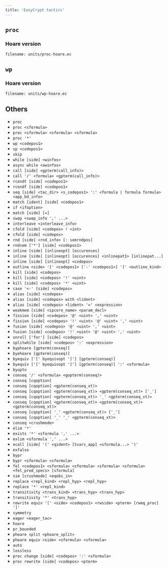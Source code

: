 ```yaml
---
title: 'EasyCrypt tactics'
--- 
```


## `proc`

### Hoare version

~~~ecblock
filename: units/proc-hoare.ec
~~~

## `wp`

### Hoare version

~~~ecblock
filename: units/wp-hoare.ec
~~~

## Others

 - `proc`
 - `proc <sformula>`
 - `proc <sformula> <sformula> <sformula>`
 - `proc '*'`
 - `wp <codepos1>`
 - `sp <codepos1>`
 - `skip`
 - `while [side] <winfos>`
 - `async while <awinfos>`
 - `call [side] <gpterm(call_info)>`
 - `call '/' <formula> <gpterm(call_info)>`
 - `rcondt [side] <codepos1>`
 - `rcondf [side] <codepos1>`
 - `seq [side] <tac_dir> <s_codepos1> ':' <formula | formula formula> <app_bd_info>`
 - `match [ident] [side] <codepos1>`
 - `if <ifoption>`
 - `match [side] [=]`
 - `swap <swap_info ',' ...>`
 - `interleave <interleave_info>`
 - `cfold [side] <codepos> ! <int>`
 - `cfold [side] <codepos>`
 - `rnd [side] <rnd_info> [: semrndpos]`
 - `rndsem ['*'] [side] <codepos1>`
 - `inline [side] [inlineopt] [occurences]`
 - `inline [side] [inlineopt] [occurences] <inlinepat1> [inlinepat...]`
 - `inline [side] [inlineopt] <codepos>`
 - `outline <side> '[' <codepos1> ['-' <codepos1>] ']' <outline_kind>`
 - `kill [side] <codepos>`
 - `kill [side] <codepos> '!' <uint>`
 - `kill [side] <codepos> '*' <uint>`
 - `case '<-' [side] <codepos>`
 - `alias [side] <codepos>`
 - `alias [side] <codepos> with <lident>`
 - `alias [side] <codepos> <lident> '=' <expression>`
 - `weakmem [side] <ipcore_name> <param_decl>`
 - `fission [side] <codepos> '@' <uint> ',' <uint>`
 - `fission [side] <codepos> '!' <uint> '@' <uint> ',' <uint>`
 - `fusion [side] <codepos> '@' <uint> ',' <uint>`
 - `fusion [side] <codepos> '!' <uint> '@' <uint> ',' <uint>`
 - `unroll ['for'] [side] <codepos>`
 - `splitwhile [side] <codepos> ':' <expression>`
 - `byphoare [gpterm(conseq)]`
 - `byehoare [gpterm(conseq)]`
 - `byequiv ['[' byequivopt ']'] [gpterm(conseq)]`
 - `byequiv ['[' byequivopt ']'] [gpterm(conseq)] ':' <sformula>`
 - `byupto`
 - `conseq '/' <sformula> <gopterm(conseq)>`
 - `conseq [cqoption]`
 - `conseq [cqoption] <gpterm(conseq_xt)>`
 - `conseq [cqoption] <gpterm(conseq_xt)> <gpterm(conseq_xt)> ['_']`
 - `conseq [cqoption] <gpterm(conseq_xt)> '_' <gpterm(conseq_xt)>`
 - `conseq [cqoption] <gpterm(conseq_xt)> <gpterm(conseq_xt)> <gpterm(conseq_xt)>`
 - `conseq [cqoption] '_' <gpterm(conseq_xt)> ['_']`
 - `conseq [cqoption] '_' '_' <gpterm(conseq_xt)>`
 - `conseq <crushmode>`
 - `elim '*'`
 - `exists '*' <sformula ',' ...>`
 - `exlim <sformula ',' ...>`
 - `ecall [side] '(' <qident> [tvars_app] <sformula...> ')'`
 - `exfalso`
 - `bypr`
 - `bypr <sformula> <sformula>`
 - `fel <codepos1> <sformula> <sformula> <sformula> <sformula> <fel_pred_specs> [sformula]`
 - `sim [crushmode] <eqobs_in>`
 - `replace <repl_kind> <repl_hyp> <repl_hyp>`
 - `replace '*' <repl_kind>`
 - `transitivity <trans_kind> <trans_hyp> <trans_hyp>`
 - `transitivity '*' <trans_hyp>`
 - `rewrite equiv '[' <side> <codepos1> <rwside> <pterm> [rweq_proc] ']'`
 - `symmetry`
 - `eager <eager_tac>`
 - `hoare`
 - `pr_bounded`
 - `phoare split <phoare_split>`
 - `phoare equiv <side> <sformula> <sformula>`
 - `auto`
 - `lossless`
 - `proc change [side] <codepos> ':' <sformula>`
 - `proc rewrite [side] <codepos> <pterm>`
